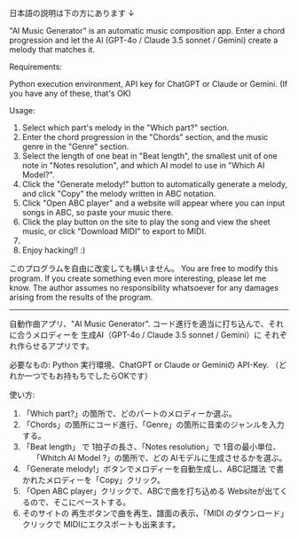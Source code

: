 日本語の説明は下の方にあります ↓

"AI Music Generator" is an automatic music composition app.
Enter a chord progression and let the AI ​​(GPT-4o / Claude 3.5 sonnet / Gemini) create a melody that matches it.

Requirements:

Python execution environment, API key for ChatGPT or Claude or Gemini.
(If you have any of these, that's OK)

Usage:
1. Select which part's melody in the "Which part?" section.
2. Enter the chord progression in the "Chords" section, and the music genre in the "Genre" section.
3. Select the length of one beat in "Beat length", the smallest unit of one note in "Notes resolution", and
which AI model to use in "Which AI Model?".
4. Click the "Generate melody!" button to automatically generate a melody, and click "Copy" the melody written in ABC notation.
5. Click "Open ABC player" and a website will appear where you can input songs in ABC, so paste your music there.
6. Click the play button on the site to play the song and view the sheet music, or click "Download MIDI" to export to MIDI.
7.
8. Enjoy hacking!! :)

このプログラムを自由に改変しても構いません。 You are free to modify this program.
If you create something even more interesting, please let me know.
The author assumes no responsibility whatsoever for any damages arising from the results of the program.

-------------
自動作曲アプリ、"AI Music Generator".
コード進行を適当に打ち込んで、それに合うメロディーを
生成AI（GPT-4o / Claude 3.5 sonnet / Gemini）に
それぞれ作らせるアプリです。

必要なもの: 
Python 実行環境、ChatGPT or Claude or Geminiの API-Key. 
（どれか一つでもお持もちでしたらOKです）

使い方:
1. 「Which part?」の箇所で、どのパートのメロディーか選ぶ。
2. 「Chords」の箇所にコード進行、「Genre」の箇所に音楽のジャンルを入力する。
3. 「Beat length」 で 1拍子の長さ、「Notes resolution」で 1音の最小単位、
　 「Whitch AI Model ?」の箇所で、どの AIモデルに生成させるかを選ぶ。
4. 「Generate melody!」ボタンでメロディーを自動生成し、ABC記譜法 で書かれたメロディーを「Copy」クリック。
5. 「Open ABC player」クリックで、ABCで曲を打ち込める Websiteが出てくるので、そこにペーストする。
6. そのサイトの 再生ボタンで曲を再生、譜面の表示、「MIDI のダウンロード」クリックで MIDIにエクスポートも出来ます。

